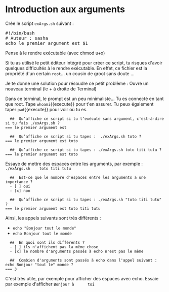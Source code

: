 # Introduction aux arguments

Crée le script `exArgs.sh` suivant :

<pre class="file" data-filename="exArgs.sh" data-target="replace">
#!/bin/bash
# Auteur : sasha
echo le premier argument est $1
</pre>

Pense à le rendre exécutable (avec chmod u+x)

Si tu as utilisé le petit éditeur intégré pour créer ce script, tu risques d'avoir quelques difficultés à le rendre exécutable.
En effet, ce fichier est la propriété d'un certain `root`... un cousin de groot sans doute ...

Je te donne une solution pour résoudre ce petit problème : Ouvre un nouveau terminal (le + à droite de Terminal)

Dans ce terminal, le prompt est un peu minimaliste... Tu es connecté en tant que root. Tape `whoami`{{execute}} pour t'en assurer. Tu peux également taper `pwd`{{execute}} pour voir où tu es.



```{quizdown} 
  ##  Qu’affiche ce script si tu l’exécute sans argument, c'est-à-dire si tu fais ./exArgs.sh ? 
=== le premier argument est
```
```{quizdown} 
  ##  Qu’affiche ce script si tu tapes :  ./exArgs.sh toto ? 
=== le premier argument est toto
```
```{quizdown} 
  ##  Qu’affiche ce script si tu tapes : ./exArgs.sh toto titi tutu ?
=== le premier argument est toto
```
Essaye de mettre des espaces entre les arguments, par exemple : `./exArgs.sh    toto titi tutu`

```{quizdown} 
  ##  Est-ce que le nombre d'espaces entre les arguments a une importance ? 
  - [ ] oui
  - [x] non
```
```{quizdown} 
  ##  Qu’affiche ce script si tu tapes : ./exArgs.sh "toto titi tutu" ? 
=== le premier argument est toto titi tutu
```


Ainsi, les appels suivants sont très différents :

* `echo "Bonjour tout le monde"`
* `echo Bonjour tout le monde`

```{quizdown} 
  ##  En quoi sont ils différents ? 
  - [ ] ils n'affichent pas la même chose
  - [x] le nombre d'arguments passés à echo n'est pas le même
```

```{quizdown} 
  ##  Combien d'arguments sont passés à echo dans l'appel suivant : echo Bonjour "tout le" monde ? 
=== 3
```
C'est très utile, par exemple pour afficher des espaces avec echo. Essaie par exemple d'afficher
`Bonjour à      toi`
